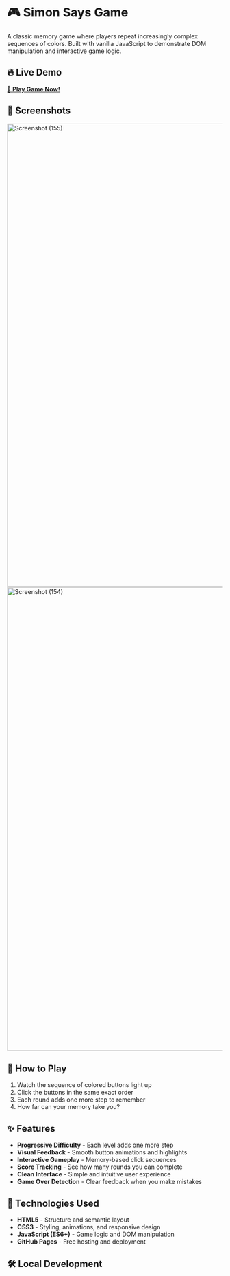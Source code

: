 # 🎮 Simon Says Game

A classic memory game where players repeat increasingly complex sequences of colors. Built with vanilla JavaScript to demonstrate DOM manipulation and interactive game logic.

## 🔥 Live Demo
**[🎯 Play Game Now!](https://vivek-jaga.github.io/simon-says-game)**

## 📸 Screenshots
<img width="1920" height="1080" alt="Screenshot (155)" src="https://github.com/user-attachments/assets/caaf8d86-bbba-47cf-b60e-2027c162ded7" />
<img width="1920" height="1080" alt="Screenshot (154)" src="https://github.com/user-attachments/assets/a3562454-14d8-433e-afaa-2f6315bc1b51" />


## 🎯 How to Play
1. Watch the sequence of colored buttons light up
2. Click the buttons in the same exact order
3. Each round adds one more step to remember
4. How far can your memory take you?

## ✨ Features
- **Progressive Difficulty** - Each level adds one more step
- **Visual Feedback** - Smooth button animations and highlights
- **Interactive Gameplay** - Memory-based click sequences  
- **Score Tracking** - See how many rounds you can complete
- **Clean Interface** - Simple and intuitive user experience
- **Game Over Detection** - Clear feedback when you make mistakes

## 🚀 Technologies Used
- **HTML5** - Structure and semantic layout
- **CSS3** - Styling, animations, and responsive design
- **JavaScript (ES6+)** - Game logic and DOM manipulation
- **GitHub Pages** - Free hosting and deployment

## 🛠️ Local Development
